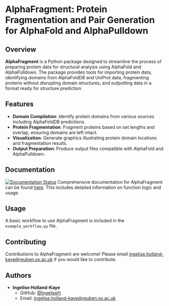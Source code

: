 # AlphaFragment: Protein Fragmentation and Pair Generation for AlphaFold and AlphaPulldown

## Overview
**AlphaFragment** is a Python package designed to streamline the process of preparing protein data for structural analysis using AlphaFold and AlphaPulldown. The package provides tools for importing protein data, identifying domains from AlphaFoldDB and UniProt data, fragmenting proteins without disrupting domain structures, and outputting data in a format ready for structure prediction.

## Features
- **Domain Compilation**: Identify protein domains from various sources including AlphaFoldDB predictions.
- **Protein Fragmentation**: Fragment proteins based on set lengths and overlap, ensuring domains are left intact.
- **Visualization**: Generate graphics illustrating protein domain locations and fragmentation results.
- **Output Preparation**: Produce output files compatible with AlphaFold and AlphaPulldown.

## Documentation
[![Documentation Status](https://readthedocs.org/projects/colabfold-input-preparation/badge/?version=latest)](https://colabfold-input-preparation.readthedocs.io/en/latest/)
Comprehensive documentation for AlphaFragment can be found [here](https://colabfold-input-preparation.readthedocs.io/en/v1.0.0/). This includes detailed information on function logic and usage.

## Usage
A basic workflow to use AlphaFragment is included in the `example_workflow.py` file.

## Contributing
Contributions to AlphaFragment are welcome! Please email [ingelise.holland-kaye@reuben.ox.ac.uk](mailto:ingelise.holland-kaye@reuben.ox.ac.uk) if you would like to contribute.

## Authors
- **Ingelise Holland-Kaye**
  - GitHub: [@IngeliseH](https://github.com/IngeliseH)
  - Email: [ingelise.holland-kaye@reuben.ox.ac.uk](mailto:ingelise.holland-kaye@reuben.ox.ac.uk)
